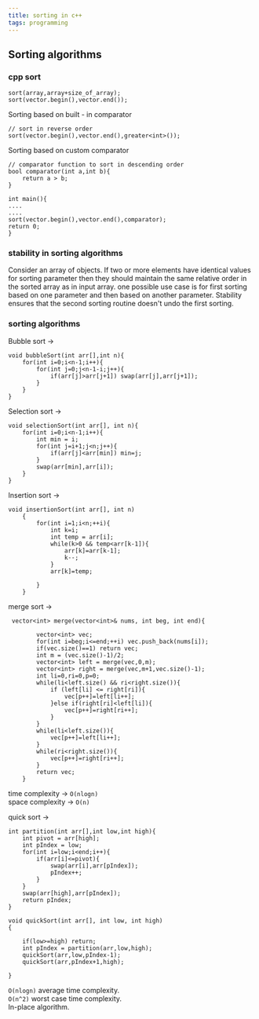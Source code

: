 ```yaml
---
title: sorting in c++
tags: programming
---
```

## Sorting algorithms
### cpp  sort
```
sort(array,array+size_of_array);
sort(vector.begin(),vector.end());
```

 Sorting based on built - in comparator 

```
// sort in reverse order
sort(vector.begin(),vector.end(),greater<int>());
```

Sorting based on custom comparator

```
// comparator function to sort in descending order
bool comparator(int a,int b){
	return a > b;
}

int main(){
....
....
sort(vector.begin(),vector.end(),comparator);
return 0;
}
```

### stability in sorting algorithms
Consider an array of objects. If two or more elements have identical values for sorting parameter then they should maintain the same relative order in the sorted array as in input array. 
one possible use case is for first sorting based on one parameter and then based on another parameter. Stability ensures that the second sorting routine doesn't undo the first sorting.

### sorting algorithms
Bubble sort ->  
```
void bubbleSort(int arr[],int n){
	for(int i=0;i<n-1;i++){
		for(int j=0;j<n-1-i;j++){
			if(arr[j]>arr[j+1]) swap(arr[j],arr[j+1]);
		}
	}
}

```

Selection sort -> 
```
void selectionSort(int arr[], int n){
	for(int i=0;i<n-1;i++){
		int min = i;
		for(int j=i+1;j<n;j++){
			if(arr[j]<arr[min]) min=j;
		}
		swap(arr[min],arr[i]);
	}
}

```

Insertion sort ->
```
void insertionSort(int arr[], int n)
    {
        for(int i=1;i<n;++i){
            int k=i;
            int temp = arr[i];
            while(k>0 && temp<arr[k-1]){
                arr[k]=arr[k-1];
                k--;
            }
            arr[k]=temp;
            
        }
    }

```

merge sort ->
```
 vector<int> merge(vector<int>& nums, int beg, int end){
        
        vector<int> vec;
        for(int i=beg;i<=end;++i) vec.push_back(nums[i]);
        if(vec.size()==1) return vec;
        int m = (vec.size()-1)/2;
        vector<int> left = merge(vec,0,m);
        vector<int> right = merge(vec,m+1,vec.size()-1);
        int li=0,ri=0,p=0;
        while(li<left.size() && ri<right.size()){
            if (left[li] <= right[ri]){
                vec[p++]=left[li++];
            }else if(right[ri]<left[li]){
                vec[p++]=right[ri++];
            }
        }
        while(li<left.size()){
            vec[p++]=left[li++];
        }
        while(ri<right.size()){
            vec[p++]=right[ri++];
        }
        return vec;
    }
```
time complexity -> `O(nlogn)`   
space complexity -> `O(n)`

quick sort ->
```
int partition(int arr[],int low,int high){
	int pivot = arr[high];
	int pIndex = low;
	for(int i=low;i<end;i++){
		if(arr[i]<=pivot){
			swap(arr[i],arr[pIndex]);
			pIndex++;
		}
	}
	swap(arr[high],arr[pIndex]);
	return pIndex;
}

void quickSort(int arr[], int low, int high)
{
    
    if(low>=high) return;
    int pIndex = partition(arr,low,high);
    quickSort(arr,low,pIndex-1);
    quickSort(arr,pIndex+1,high);
 
}

```
`O(nlogn)` average time complexity.   
`O(n^2)` worst case time complexity.   
In-place algorithm.
